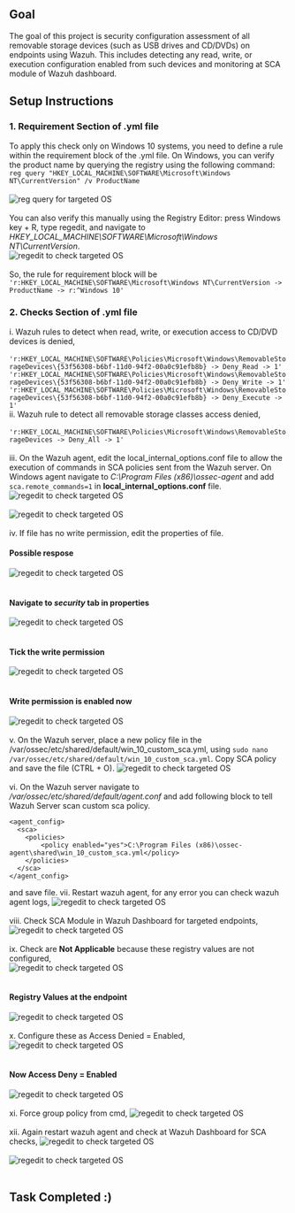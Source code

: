 ## Goal

The goal of this project is security configuration assessment of all removable storage devices (such as USB drives and CD/DVDs) on endpoints using Wazuh. This includes detecting any read, write, or execution configuration enabled from such devices and monitoring at SCA module of Wazuh dashboard.

## Setup Instructions 
### 1. Requirement Section of .yml file
To apply this check only on Windows 10 systems, you need to define a rule within the requirement block of the .yml file. On Windows, you can verify the product name by querying the registry using the following command:<br>
`reg query "HKEY_LOCAL_MACHINE\SOFTWARE\Microsoft\Windows NT\CurrentVersion" /v ProductName`<br><br>
![reg query for targeted OS](CD-DVD-and-removable-storage-access-check-screenshots/2.png) <br><br>
You can also verify this manually using the Registry Editor: press Windows key + R, type regedit, and navigate to
*HKEY_LOCAL_MACHINE\SOFTWARE\Microsoft\Windows NT\CurrentVersion*.<br>
![regedit to check targeted OS](CD-DVD-and-removable-storage-access-check-screenshots/1.png) <br><br>
So, the rule for requirement block will be `'r:HKEY_LOCAL_MACHINE\SOFTWARE\Microsoft\Windows NT\CurrentVersion -> ProductName -> r:^Windows 10'`
### 2. Checks Section of .yml file
i. Wazuh rules to detect when read, write, or execution access to CD/DVD devices is denied,<br><br>
`'r:HKEY_LOCAL_MACHINE\SOFTWARE\Policies\Microsoft\Windows\RemovableStorageDevices\{53f56308-b6bf-11d0-94f2-00a0c91efb8b} -> Deny_Read -> 1'`<br>
`'r:HKEY_LOCAL_MACHINE\SOFTWARE\Policies\Microsoft\Windows\RemovableStorageDevices\{53f56308-b6bf-11d0-94f2-00a0c91efb8b} -> Deny_Write -> 1'`<br>
`'r:HKEY_LOCAL_MACHINE\SOFTWARE\Policies\Microsoft\Windows\RemovableStorageDevices\{53f56308-b6bf-11d0-94f2-00a0c91efb8b} -> Deny_Execute -> 1'`<br>
ii. Wazuh rule to detect all removable storage classes access denied,<br><br>
`'r:HKEY_LOCAL_MACHINE\SOFTWARE\Policies\Microsoft\Windows\RemovableStorageDevices -> Deny_All -> 1'`<br><br>
iii. On the Wazuh agent, edit the local_internal_options.conf file to allow the execution of commands in SCA policies sent from the Wazuh server. On Windows agent navigate to *C:\Program Files (x86)\ossec-agent*
and add `sca.remote_commands=1` in **local_internal_options.conf** file.<br>
![regedit to check targeted OS](CD-DVD-and-removable-storage-access-check-screenshots/3.png) <br><br>
![regedit to check targeted OS](CD-DVD-and-removable-storage-access-check-screenshots/4.png) <br><br>
iv. If file has no write permission, edit the properties of file.
#### Possible respose 
![regedit to check targeted OS](CD-DVD-and-removable-storage-access-check-screenshots/5.png) <br><br>
#### Navigate to *security* tab in properties
![regedit to check targeted OS](CD-DVD-and-removable-storage-access-check-screenshots/6.png) <br><br>
#### Tick the write permission
![regedit to check targeted OS](CD-DVD-and-removable-storage-access-check-screenshots/7.png) <br><br>
#### Write permission is enabled now
![regedit to check targeted OS](CD-DVD-and-removable-storage-access-check-screenshots/8.png) <br><br>
v. On the Wazuh server, place a new policy file in the /var/ossec/etc/shared/default/win_10_custom_sca.yml, using `sudo nano /var/ossec/etc/shared/default/win_10_custom_sca.yml`. Copy SCA policy and save the file (CTRL + O).
![regedit to check targeted OS](CD-DVD-and-removable-storage-access-check-screenshots/9.png) <br><br>
vi. On the Wazuh server navigate to */var/ossec/etc/shared/default/agent.conf* and add following block to tell Wazuh Server scan custom sca policy. 
```
<agent_config>
  <sca>
    <policies>
        <policy enabled="yes">C:\Program Files (x86)\ossec-agent\shared\win_10_custom_sca.yml</policy>
    </policies>
  </sca>
</agent_config>
```
and save file.<brr> 
vii. Restart wazuh agent, for any error you can check wazuh agent logs, 
![regedit to check targeted OS](CD-DVD-and-removable-storage-access-check-screenshots/19.png) <br><br>
viii. Check SCA Module in Wazuh Dashboard for targeted endpoints, 
![regedit to check targeted OS](CD-DVD-and-removable-storage-access-check-screenshots/11.png) <br><br>
ix. Check are **Not Applicable** because these registry values are not configured,  
![regedit to check targeted OS](CD-DVD-and-removable-storage-access-check-screenshots/12.png) <br><br>
#### Registry Values at the endpoint
![regedit to check targeted OS](CD-DVD-and-removable-storage-access-check-screenshots/13.png) <br><br>
x. Configure these as Access Denied = Enabled, 
![regedit to check targeted OS](CD-DVD-and-removable-storage-access-check-screenshots/14.png) <br><br>
#### Now Access Deny = Enabled
![regedit to check targeted OS](CD-DVD-and-removable-storage-access-check-screenshots/15.png) <br><br>
xi. Force group policy from cmd, 
![regedit to check targeted OS](CD-DVD-and-removable-storage-access-check-screenshots/16.png) <br><br>
xii. Again restart wazuh agent and check at Wazuh Dashboard for SCA checks, 
![regedit to check targeted OS](CD-DVD-and-removable-storage-access-check-screenshots/17.png) <br><br>
![regedit to check targeted OS](CD-DVD-and-removable-storage-access-check-screenshots/18.png) <br><br>
## Task Completed :)
